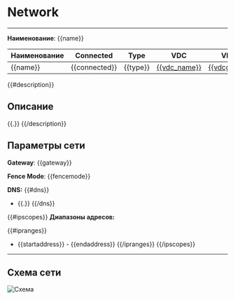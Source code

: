# Network
***  
**Наименование**: {{name}}

| Наименование | Connected                        | Type     | VDC                          | VDC Group                              | Организация                  | DC/IaaS |
|--------------|----------------------------------|----------|------------------------------|----------------------------------------|------------------------------|-----|
| {{name}}     | {{connected}} | {{type}} | [{{vdc_name}}]({{vdc_link}}) | [{{vdcgroup_name}}]({{vdcgroup_link}}) | [{{org_name}}]({{org_link}}) | {{&dc_name}} |


{{#description}}
## Описание
{{.}}
{{/description}}


## Параметры сети

**Gateway**: {{gateway}}

**Fence Mode**: {{fencemode}}

**DNS:** 
{{#dns}}
- {{.}}
{{/dns}}

{{#ipscopes}}
**Диапазоны адресов:**

{{#ipranges}}
- {{startaddress}} - {{endaddress}}
{{/ipranges}}
{{/ipscopes}}
***

## Схема сети
![Схема](@entity/{{entity}}/schema?id={{id}})


